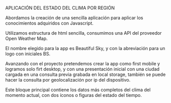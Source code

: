APLICACIÓN DEL ESTADO DEL CLIMA POR REGIÓN

Abordamos la creación de una sencilla aplicación para aplicar los conocimientos adquiridos con Javascript.

Utilizamos estructura de html sencilla, consumimos una API del proveedor Open Weather Map.

El nombre elegido para la app es Beautiful Sky, y con la abreviación para un logo con iniciales BS.

Avanzando con el proyecto pretendemos crear la app como first mobile y logramos solo firt desktop, y con una presentación inicial con una ciudad cargada en una consulta previa grabada en local storage, también se puede hacer la consulta por geolocalización por ip del dispositivo.

Este bloque principal contiene los datos más completos del clima del momento actual, con dos íconos o figuras del estado del tiempo.